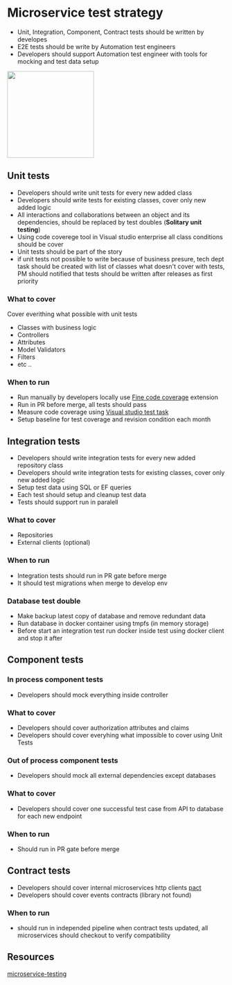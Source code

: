 # Microservice test strategy
* Unit, Integration, Component, Contract tests should be written by developes
* E2E tests should be write by Automation test engineers
* Developers should support  Automation test engineer with tools for mocking and test data setup

<img src="https://github.com/khdevnet/testing/blob/main/docs/test-pyramid.png" width="200">

## Unit tests
* Developers should write unit tests for every new added class
* Developers should write tests for existing classes, cover only new added logic
* All interactions and collaborations between an object and its dependencies, should be replaced by test doubles (**Solitary unit testing**)
* Using code coverege tool in Visual studio enterprise all class conditions should be cover
* Unit tests should be part of the story
* if unit tests not possible to write because of business presure, tech dept task should be created with list of classes what doesn't cover with tests, PM should notified that tests should be written after releases as first priority

### What to cover
Cover everithing what possible with unit tests
* Classes with business logic
* Controllers
* Attributes
* Model Validators
* Filters
* etc ..

### When to run
* Run manually by developers locally use [Fine code coverage](https://marketplace.visualstudio.com/items?itemName=FortuneNgwenya.FineCodeCoverage) extension
* Run in PR before merge, all tests should pass
* Measure code coverage using [Visual studio test task](https://docs.microsoft.com/en-us/azure/devops/pipelines/tasks/test/vstest?view=azure-devops)
* Setup baseline for test coverage and revision condition each month

## Integration tests
* Developers should write integration tests for every new added repository class
* Developers should write integration tests for existing classes, cover only new added logic
* Setup test data using SQL or EF queries
* Each test should setup and cleanup test data
* Tests should support run in paralell

### What to cover
* Repositories
* External clients (optional)

### When to run
* Integration tests should run in PR gate before merge
* It should test migrations when merge to develop env

### Database test double
* Make backup latest copy of database and remove redundant data
* Run database in docker container using tmpfs (in memory storage)
* Before start an integration test run docker inside test using docker client and stop it after

## Component tests
### In process component tests
* Developers should mock everything inside controller

### What to cover
* Developers should cover authorization attributes and claims
* Developers should cover everyhing what impossible to cover using Unit Tests

### Out of process component tests
* Developers should mock all external dependencies except databases

### What to cover
* Developers should cover one successful test case from API to database for each new endpoint

### When to run
* Should run in PR gate before merge

## Contract tests
* Developers should cover internal microservices http clients [pact](https://github.com/pact-foundation/pact-net)
* Developers should cover events contracts (library not found)

### When to run
* should run in independed pipeline when contract tests updated, all microservices should checkout to verify compatibility

## Resources
[microservice-testing](https://martinfowler.com/articles/microservice-testing/)
